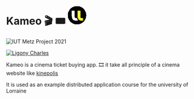 # Kameo 🎬 🎟️ ![Univ Lorraine](./Logo_Univ.png)

![IUT Metz Project 2021](https://img.shields.io/badge/IUT%20Metz-2021-95a5a6.svg)

[![Ligony Charles](https://img.shields.io/badge/Ligony-Charles-2980b9.svg)](https://github.com/CharlesLgn)

Kameo is a cinema ticket buying app. 🎞️ it take all principle of a cinema website
like [kinepolis](https://kinepolis.com)

It is used as an example distributed application course for the university of Lorraine
